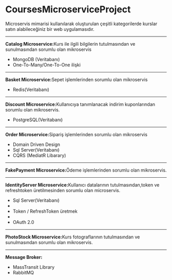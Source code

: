 # CoursesMicroserviceProject
Microservis mimarisi kullanılarak oluşturulan çeşitli kategorilerde kurslar satın alabileceğiniz bir web uygulamasıdır.


<hr><b>Catalog Microservice:</b>Kurs ile ilgili bilgilerin tutulmasından ve sunulmasından sorumlu olan mikroservis
<ul>
<li>MongoDB (Veritabanı)</li>
<li>One-To-Many/One-To-One ilişki</li>
</ul>

<hr><b>Basket Microservice:</b>Sepet işlemlerinden sorumlu olan mikroservis
<ul>
<li>Redis(Veritabanı)</li>
</ul>

<hr><b>Discount Microservice:</b>Kullanıcıya tanımlanacak indirim kuponlarından sorumlu olan mikroservis.
<ul>
<li>PostgreSQL(Veritabanı)</li>
</ul>

<hr><b>Order Microservice:</b>Sipariş işlemlerinden sorumlu olan mikroservis
<ul>
<li>Domain Driven Design</li>
<li>Sql Server(Veritabanı)
<li>CQRS (MediatR Libarary)</li>
</ul>

<hr><b>FakePayment Microservice:</b>Ödeme işlemlerinden sorumlu olan mikroservis.

<hr><b>IdentityServer Microservice:</b>Kullanıcı datalarının tutulmasından,token ve refreshtoken üretilmesinden sorumlu olan microservis.
<ul>
<li>Sql Server(Veritabanı)<li>
<li>Token / RefreshToken üretmek<li>
<li>OAuth 2.0</li>
</ul>
<hr><b>PhotoStock Microservice:</b>Kurs fotograflarının tutulmasından ve sunulmasından sorumlu olan mikroservis.

<hr><b>Message Broker:</b>
<ul>
<li>MassTransit Library</li>
<li>RabbitMQ </li>
</ul>

